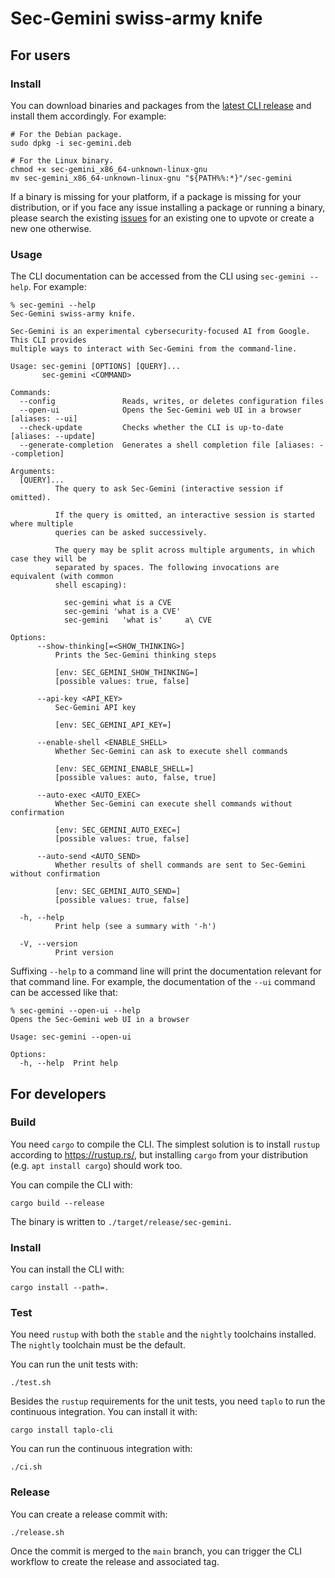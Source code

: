 # Sec-Gemini swiss-army knife

## For users

### Install

You can download binaries and packages from the [latest CLI release][release] and install them
accordingly. For example:

```shell
# For the Debian package.
sudo dpkg -i sec-gemini.deb

# For the Linux binary.
chmod +x sec-gemini_x86_64-unknown-linux-gnu
mv sec-gemini_x86_64-unknown-linux-gnu "${PATH%%:*}"/sec-gemini
```

If a binary is missing for your platform, if a package is missing for your distribution, or if you
face any issue installing a package or running a binary, please search the existing [issues][issues]
for an existing one to upvote or create a new one otherwise.

[issues]: https://github.com/google/sec-gemini/issues
[release]: https://github.com/google/sec-gemini/releases/tag/cli-v0.0.1

### Usage

The CLI documentation can be accessed from the CLI using `sec-gemini --help`. For example:

```text
% sec-gemini --help
Sec-Gemini swiss-army knife.

Sec-Gemini is an experimental cybersecurity-focused AI from Google. This CLI provides
multiple ways to interact with Sec-Gemini from the command-line.

Usage: sec-gemini [OPTIONS] [QUERY]...
       sec-gemini <COMMAND>

Commands:
  --config               Reads, writes, or deletes configuration files
  --open-ui              Opens the Sec-Gemini web UI in a browser [aliases: --ui]
  --check-update         Checks whether the CLI is up-to-date [aliases: --update]
  --generate-completion  Generates a shell completion file [aliases: --completion]

Arguments:
  [QUERY]...
          The query to ask Sec-Gemini (interactive session if omitted).

          If the query is omitted, an interactive session is started where multiple
          queries can be asked successively.

          The query may be split across multiple arguments, in which case they will be
          separated by spaces. The following invocations are equivalent (with common
          shell escaping):

            sec-gemini what is a CVE
            sec-gemini 'what is a CVE'
            sec-gemini   'what is'     a\ CVE

Options:
      --show-thinking[=<SHOW_THINKING>]
          Prints the Sec-Gemini thinking steps

          [env: SEC_GEMINI_SHOW_THINKING=]
          [possible values: true, false]

      --api-key <API_KEY>
          Sec-Gemini API key

          [env: SEC_GEMINI_API_KEY=]

      --enable-shell <ENABLE_SHELL>
          Whether Sec-Gemini can ask to execute shell commands

          [env: SEC_GEMINI_ENABLE_SHELL=]
          [possible values: auto, false, true]

      --auto-exec <AUTO_EXEC>
          Whether Sec-Gemini can execute shell commands without confirmation

          [env: SEC_GEMINI_AUTO_EXEC=]
          [possible values: true, false]

      --auto-send <AUTO_SEND>
          Whether results of shell commands are sent to Sec-Gemini without confirmation

          [env: SEC_GEMINI_AUTO_SEND=]
          [possible values: true, false]

  -h, --help
          Print help (see a summary with '-h')

  -V, --version
          Print version
```

Suffixing `--help` to a command line will print the documentation relevant for that command line.
For example, the documentation of the `--ui` command can be accessed like that:

```text
% sec-gemini --open-ui --help
Opens the Sec-Gemini web UI in a browser

Usage: sec-gemini --open-ui

Options:
  -h, --help  Print help
```

## For developers

### Build

You need `cargo` to compile the CLI. The simplest solution is to install `rustup` according to
<https://rustup.rs/>, but installing `cargo` from your distribution (e.g. `apt install cargo`)
should work too.

You can compile the CLI with:

```shell
cargo build --release
```

The binary is written to `./target/release/sec-gemini`.

### Install

You can install the CLI with:

```shell
cargo install --path=.
```

### Test

You need `rustup` with both the `stable` and the `nightly` toolchains installed. The `nightly`
toolchain must be the default.

You can run the unit tests with:

```shell
./test.sh
```

Besides the `rustup` requirements for the unit tests, you need `taplo` to run the continuous
integration. You can install it with:

```shell
cargo install taplo-cli
```

You can run the continuous integration with:

```shell
./ci.sh
```

### Release

You can create a release commit with:

```shell
./release.sh
```

Once the commit is merged to the `main` branch, you can trigger the CLI workflow to create the
release and associated tag.
